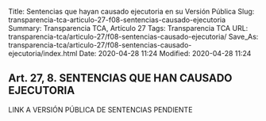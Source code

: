 Title: Sentencias que hayan causado ejecutoria en su Versión Pública
Slug: transparencia-tca-articulo-27-f08-sentencias-causado-ejecutoria
Summary: Transparencia TCA, Artículo 27
Tags: Transparencia TCA
URL: transparencia-tca/articulo-27/f08-sentencias-causado-ejecutoria/
Save_As: transparencia-tca/articulo-27/f08-sentencias-causado-ejecutoria/index.html
Date: 2020-04-28 11:24
Modified: 2020-04-28 11:24


## Art. 27, 8. SENTENCIAS QUE HAN CAUSADO EJECUTORIA

LINK A VERSIÓN PÚBLICA DE SENTENCIAS  PENDIENTE



